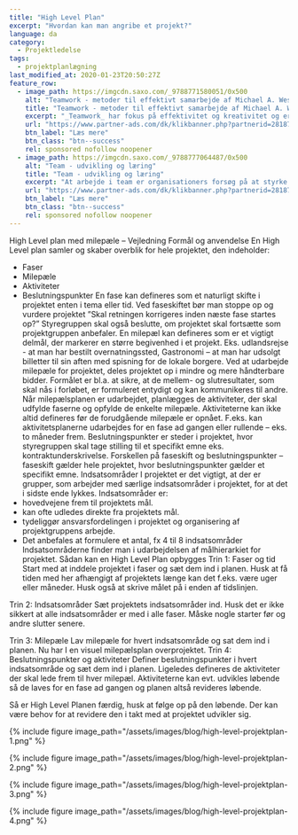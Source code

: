 ```yaml
---
title: "High Level Plan"
excerpt: "Hvordan kan man angribe et projekt?"
language: da
category:
  - Projektledelse
tags:
  - projektplanlægning
last_modified_at: 2020-01-23T20:50:27Z
feature_row:
  - image_path: https://imgcdn.saxo.com/_9788771580051/0x500
    alt: "Teamwork - metoder til effektivt samarbejde af Michael A. West"
    title: "Teamwork - metoder til effektivt samarbejde af Michael A. West"
    excerpt: "_Teamwork_ har fokus på effektivitet og kreativitet og er for alle, der på den ene eller anden måde bruger teamwork i deres dagligdag. Bogen er fyldt med praktiske eksempler og teori, der kan hjælpe et team med at opstille mål og opnå dem."
    url: "https://www.partner-ads.com/dk/klikbanner.php?partnerid=28187&bannerid=43264&htmlurl=https://www.saxo.com/dk/teamwork_michael-a-west_haeftet_9788771580051"
    btn_label: "Læs mere"
    btn_class: "btn--success"
    rel: sponsored nofollow noopener
  - image_path: https://imgcdn.saxo.com/_9788777064487/0x500
    alt: "Team - udvikling og læring"
    title: "Team - udvikling og læring"
    excerpt: "At arbejde i team er organisationers forsøg på at styrke udvikling af faglige og personlige potentialer og kompetencer. Bogens formål er at give svar på, hvordan udvikling og læring i team kan blive en succes, fx om sporten er en passende metafor til at fremme teamudvikling og læring og forståelse af samarbejde samt om team på arbejdspladsen kan skabe nye fortællinger om medarbejdernes måde at se på samarbejde og gensidig udvikling."
    url: "https://www.partner-ads.com/dk/klikbanner.php?partnerid=28187&bannerid=43264&htmlurl=https://www.saxo.com/dk/team-udvikling-og-laering_morten-bertelsen-red-reinhard-stelter-red_haeftet_9788777064487"
    btn_label: "Læs mere"
    btn_class: "btn--success"
    rel: sponsored nofollow noopener
---
```


High Level plan med milepæle – Vejledning
Formål og anvendelse
En High Level plan samler og skaber overblik for hele projektet, den indeholder:
- Faser
- Milepæle
- Aktiviteter
- Beslutningspunkter
En fase kan defineres som et naturligt skifte i projektet enten i tema eller tid. Ved faseskiftet bør
man stoppe op og vurdere projektet ”Skal retningen korrigeres inden næste fase startes op?”
Styregruppen skal også beslutte, om projektet skal fortsætte som projektgruppen anbefaler.
En milepæl kan defineres som er et vigtigt delmål, der markerer en større begivenhed i et projekt.
Eks. udlandsrejse - at man har bestilt overnatningssted, Gastronomi – at man har udsolgt billetter
til sin aften med spisning for de lokale borgere. Ved at udarbejde milepæle for projektet, deles
projektet op i mindre og mere håndterbare bidder. Formålet er bl.a. at sikre, at de mellem- og
slutresultater, som skal nås i forløbet, er formuleret entydigt og kan kommunikeres til andre.
Når milepælsplanen er udarbejdet, planlægges de aktiviteter, der skal udfylde faserne og opfylde
de enkelte milepæle. Aktiviteterne kan ikke altid defineres før de forudgående milepæle er
opnået. F.eks. kan aktivitetsplanerne udarbejdes for en fase ad gangen eller rullende – eks. to
måneder frem.
Beslutningspunkter er steder i projektet, hvor styregruppen skal tage stilling til et specifikt emne
eks. kontraktunderskrivelse. Forskellen på faseskift og beslutningspunkter – faseskift gælder
hele projektet, hvor beslutningspunkter gælder et specifikt emne.
Indsatsområder
I projektet er det vigtigt, at der er grupper, som arbejder med særlige indsatsområder i projektet,
for at det i sidste ende lykkes. Indsatsområder er:
- hovedvejene frem til projektets mål.
- kan ofte udledes direkte fra projektets mål.
- tydeliggør ansvarsfordelingen i projektet og organisering af projektgruppens arbejde.
- Det anbefales at formulere et antal, fx 4 til 8 indsatsområder
Indsatsområderne finder man i udarbejdelsen af målhierarkiet for projektet. 
Sådan kan en High Level Plan opbygges
Trin 1: Faser og tid
Start med at inddele projektet i faser og sæt dem ind i planen. Husk at få tiden med her afhængigt
af projektets længe kan det f.eks. være uger eller måneder. Husk også at skrive målet på i enden
af tidslinjen.













Trin 2: Indsatsområder
Sæt projektets indsatsområder ind. Husk det er ikke sikkert at alle indsatsområder er med i alle
faser. Måske nogle starter før og andre slutter senere.

 


Trin 3: Milepæle
Lav milepæle for hvert indsatsområde og sat dem ind i planen. Nu har I en visuel milepælsplan
overprojektet.
Trin 4: Beslutningspunkter og aktiviteter
Definer beslutningspunkter i hvert indsatsområde og sæt dem ind i planen. Ligeledes defineres
de aktiviteter der skal lede frem til hver milepæl. Aktiviteterne kan evt. udvikles løbende så de
laves for en fase ad gangen og planen altså revideres løbende.

Så er High Level Planen færdig, husk at følge op på den løbende. Der kan være behov for at
revidere den i takt med at projektet udvikler sig. 


{% include figure image_path="/assets/images/blog/high-level-projektplan-1.png" %}

{% include figure image_path="/assets/images/blog/high-level-projektplan-2.png" %}

{% include figure image_path="/assets/images/blog/high-level-projektplan-3.png" %}

{% include figure image_path="/assets/images/blog/high-level-projektplan-4.png" %}
